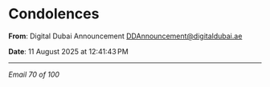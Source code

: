 # Condolences

**From**: Digital Dubai Announcement <DDAnnouncement@digitaldubai.ae>

**Date**: 11 August 2025 at 12:41:43 PM

---

*Email 70 of 100*
